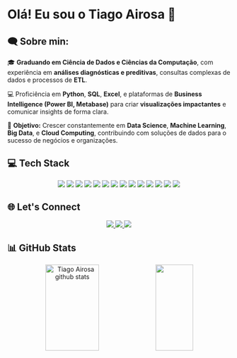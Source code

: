 # Olá! Eu sou o Tiago Airosa 👋

## 🗨 Sobre min:

🎓 **Graduando em Ciência de Dados e Ciências da Computação**, com experiência em **análises diagnósticas e preditivas**, consultas complexas de dados e processos de **ETL**.

💻 Proficiência em **Python**, **SQL**, **Excel**, e plataformas de **Business Intelligence (Power BI, Metabase)** para criar **visualizações impactantes** e comunicar insights de forma clara.

🚀 **Objetivo:** Crescer constantemente em **Data Science**, **Machine Learning**, **Big Data**, e **Cloud Computing**, contribuindo com soluções de dados para o sucesso de negócios e organizações.

## 💻 Tech Stack

<div align="center">
  <img src="https://img.shields.io/badge/Python-3776AB?style=for-the-badge&logo=python&logoColor=FFFFFF" />
  <img src="https://img.shields.io/badge/SQL-4479A1?style=for-the-badge&logo=postgresql&logoColor=FFFFFF" />
  <img src="https://img.shields.io/badge/Power_BI-F2C811?style=for-the-badge&logo=powerbi&logoColor=FFFFFF" />
  <img src="https://img.shields.io/badge/Metabase-2E5B68?style=for-the-badge&logo=metabase&logoColor=FFFFFF" />
  <img src="https://img.shields.io/badge/MySQL-4479A1?style=for-the-badge&logo=mysql&logoColor=FFFFFF" />
  <img src="https://img.shields.io/badge/Excel-217346?style=for-the-badge&logo=microsoftexcel&logoColor=FFFFFF" />
  <img src="https://img.shields.io/badge/Machine_Learning-F7931E?style=for-the-badge&logo=scikit-learn&logoColor=FFFFFF" />
  <img src="https://img.shields.io/badge/Deep_Learning-FF6F00?style=for-the-badge&logo=tensorflow&logoColor=FFFFFF" />
  <img src="https://img.shields.io/badge/Tableau-E97627?style=for-the-badge&logo=tableau&logoColor=FFFFFF" />
  <img src="https://img.shields.io/badge/Matplotlib-F5A623?style=for-the-badge&logo=matplotlib&logoColor=FFFFFF" />
  <img src="https://img.shields.io/badge/Pandas-150458?style=for-the-badge&logo=pandas&logoColor=FFFFFF" />
  <img src="https://img.shields.io/badge/Seaborn-7D68A4?style=for-the-badge&logo=seaborn&logoColor=FFFFFF" />
  <img src="https://img.shields.io/badge/Cloud_Computing-232F3E?style=for-the-badge&logo=aws&logoColor=FFFFFF" />
  <img src="https://img.shields.io/badge/Big_Data-66CC66?style=for-the-badge&logo=hadoop&logoColor=FFFFFF" />
</div>

## 🌐 Let's Connect

<div align="center">
  <a href="https://www.linkedin.com/in/tiago-airosa/">
    <img src="https://img.shields.io/badge/LinkedIn-0077B5?style=for-the-badge&logo=linkedin&logoColor=FFFFFF" />
  </a>
  <a href="mailto:airosa32@gmail.com">
    <img src="https://img.shields.io/badge/Email-D14836?style=for-the-badge&logo=gmail&logoColor=FFFFFF" />
  </a>
  <a href="https://wa.me/+5512988082556">
    <img src="https://img.shields.io/badge/WhatsApp-25D366?style=for-the-badge&logo=whatsapp&logoColor=FFFFFF" />
  </a>
</div>

## 📊 GitHub Stats

<div align="center">
  <img width="49%" height="195px" src="https://github-readme-stats.vercel.app/api?username=airosa32&show_icons=true&count_private=true&hide_border=true&title_color=00bfbf&icon_color=00bfbf&text_color=c9d1d9&bg_color=0d1117" alt="Tiago Airosa github stats" />
  <img width="41%" height="195px" src="https://github-readme-stats.vercel.app/api/top-langs/?username=airosa32&layout=compact&hide_border=true&title_color=00bfbf&text_color=00bfbf&bg_color=0d1117" />
</div>
